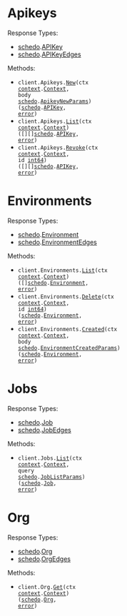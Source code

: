 # Apikeys

Response Types:

- <a href="https://pkg.go.dev/github.com/stainless-sdks/Schedo-go">schedo</a>.<a href="https://pkg.go.dev/github.com/stainless-sdks/Schedo-go#APIKey">APIKey</a>
- <a href="https://pkg.go.dev/github.com/stainless-sdks/Schedo-go">schedo</a>.<a href="https://pkg.go.dev/github.com/stainless-sdks/Schedo-go#APIKeyEdges">APIKeyEdges</a>

Methods:

- <code title="post /apikeys">client.Apikeys.<a href="https://pkg.go.dev/github.com/stainless-sdks/Schedo-go#ApikeyService.New">New</a>(ctx <a href="https://pkg.go.dev/context">context</a>.<a href="https://pkg.go.dev/context#Context">Context</a>, body <a href="https://pkg.go.dev/github.com/stainless-sdks/Schedo-go">schedo</a>.<a href="https://pkg.go.dev/github.com/stainless-sdks/Schedo-go#ApikeyNewParams">ApikeyNewParams</a>) (<a href="https://pkg.go.dev/github.com/stainless-sdks/Schedo-go">schedo</a>.<a href="https://pkg.go.dev/github.com/stainless-sdks/Schedo-go#APIKey">APIKey</a>, <a href="https://pkg.go.dev/builtin#error">error</a>)</code>
- <code title="get /apikeys">client.Apikeys.<a href="https://pkg.go.dev/github.com/stainless-sdks/Schedo-go#ApikeyService.List">List</a>(ctx <a href="https://pkg.go.dev/context">context</a>.<a href="https://pkg.go.dev/context#Context">Context</a>) ([][]<a href="https://pkg.go.dev/github.com/stainless-sdks/Schedo-go">schedo</a>.<a href="https://pkg.go.dev/github.com/stainless-sdks/Schedo-go#APIKey">APIKey</a>, <a href="https://pkg.go.dev/builtin#error">error</a>)</code>
- <code title="delete /apikeys/revoke/{id}">client.Apikeys.<a href="https://pkg.go.dev/github.com/stainless-sdks/Schedo-go#ApikeyService.Revoke">Revoke</a>(ctx <a href="https://pkg.go.dev/context">context</a>.<a href="https://pkg.go.dev/context#Context">Context</a>, id <a href="https://pkg.go.dev/builtin#int64">int64</a>) ([][]<a href="https://pkg.go.dev/github.com/stainless-sdks/Schedo-go">schedo</a>.<a href="https://pkg.go.dev/github.com/stainless-sdks/Schedo-go#APIKey">APIKey</a>, <a href="https://pkg.go.dev/builtin#error">error</a>)</code>

# Environments

Response Types:

- <a href="https://pkg.go.dev/github.com/stainless-sdks/Schedo-go">schedo</a>.<a href="https://pkg.go.dev/github.com/stainless-sdks/Schedo-go#Environment">Environment</a>
- <a href="https://pkg.go.dev/github.com/stainless-sdks/Schedo-go">schedo</a>.<a href="https://pkg.go.dev/github.com/stainless-sdks/Schedo-go#EnvironmentEdges">EnvironmentEdges</a>

Methods:

- <code title="get /org/environments">client.Environments.<a href="https://pkg.go.dev/github.com/stainless-sdks/Schedo-go#EnvironmentService.List">List</a>(ctx <a href="https://pkg.go.dev/context">context</a>.<a href="https://pkg.go.dev/context#Context">Context</a>) ([]<a href="https://pkg.go.dev/github.com/stainless-sdks/Schedo-go">schedo</a>.<a href="https://pkg.go.dev/github.com/stainless-sdks/Schedo-go#Environment">Environment</a>, <a href="https://pkg.go.dev/builtin#error">error</a>)</code>
- <code title="delete /org/environments/{id}">client.Environments.<a href="https://pkg.go.dev/github.com/stainless-sdks/Schedo-go#EnvironmentService.Delete">Delete</a>(ctx <a href="https://pkg.go.dev/context">context</a>.<a href="https://pkg.go.dev/context#Context">Context</a>, id <a href="https://pkg.go.dev/builtin#int64">int64</a>) (<a href="https://pkg.go.dev/github.com/stainless-sdks/Schedo-go">schedo</a>.<a href="https://pkg.go.dev/github.com/stainless-sdks/Schedo-go#Environment">Environment</a>, <a href="https://pkg.go.dev/builtin#error">error</a>)</code>
- <code title="post /org/environments">client.Environments.<a href="https://pkg.go.dev/github.com/stainless-sdks/Schedo-go#EnvironmentService.Created">Created</a>(ctx <a href="https://pkg.go.dev/context">context</a>.<a href="https://pkg.go.dev/context#Context">Context</a>, body <a href="https://pkg.go.dev/github.com/stainless-sdks/Schedo-go">schedo</a>.<a href="https://pkg.go.dev/github.com/stainless-sdks/Schedo-go#EnvironmentCreatedParams">EnvironmentCreatedParams</a>) (<a href="https://pkg.go.dev/github.com/stainless-sdks/Schedo-go">schedo</a>.<a href="https://pkg.go.dev/github.com/stainless-sdks/Schedo-go#Environment">Environment</a>, <a href="https://pkg.go.dev/builtin#error">error</a>)</code>

# Jobs

Response Types:

- <a href="https://pkg.go.dev/github.com/stainless-sdks/Schedo-go">schedo</a>.<a href="https://pkg.go.dev/github.com/stainless-sdks/Schedo-go#Job">Job</a>
- <a href="https://pkg.go.dev/github.com/stainless-sdks/Schedo-go">schedo</a>.<a href="https://pkg.go.dev/github.com/stainless-sdks/Schedo-go#JobEdges">JobEdges</a>

Methods:

- <code title="get /jobs">client.Jobs.<a href="https://pkg.go.dev/github.com/stainless-sdks/Schedo-go#JobService.List">List</a>(ctx <a href="https://pkg.go.dev/context">context</a>.<a href="https://pkg.go.dev/context#Context">Context</a>, query <a href="https://pkg.go.dev/github.com/stainless-sdks/Schedo-go">schedo</a>.<a href="https://pkg.go.dev/github.com/stainless-sdks/Schedo-go#JobListParams">JobListParams</a>) (<a href="https://pkg.go.dev/github.com/stainless-sdks/Schedo-go">schedo</a>.<a href="https://pkg.go.dev/github.com/stainless-sdks/Schedo-go#Job">Job</a>, <a href="https://pkg.go.dev/builtin#error">error</a>)</code>

# Org

Response Types:

- <a href="https://pkg.go.dev/github.com/stainless-sdks/Schedo-go">schedo</a>.<a href="https://pkg.go.dev/github.com/stainless-sdks/Schedo-go#Org">Org</a>
- <a href="https://pkg.go.dev/github.com/stainless-sdks/Schedo-go">schedo</a>.<a href="https://pkg.go.dev/github.com/stainless-sdks/Schedo-go#OrgEdges">OrgEdges</a>

Methods:

- <code title="get /org">client.Org.<a href="https://pkg.go.dev/github.com/stainless-sdks/Schedo-go#OrgService.Get">Get</a>(ctx <a href="https://pkg.go.dev/context">context</a>.<a href="https://pkg.go.dev/context#Context">Context</a>) (<a href="https://pkg.go.dev/github.com/stainless-sdks/Schedo-go">schedo</a>.<a href="https://pkg.go.dev/github.com/stainless-sdks/Schedo-go#Org">Org</a>, <a href="https://pkg.go.dev/builtin#error">error</a>)</code>
